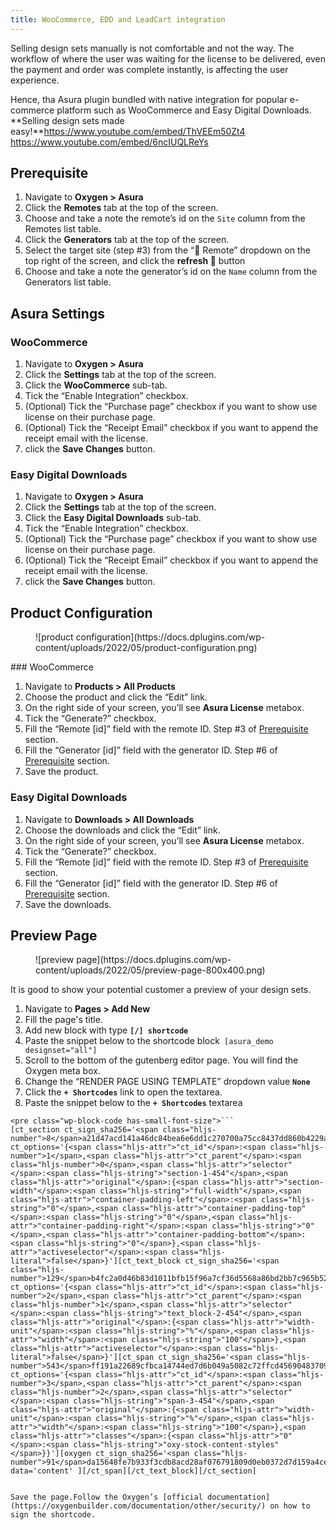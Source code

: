 ```yaml
---
title: WooCommerce, EDD and LeadCart integration
---
```


Selling design sets manually is not comfortable and not the way. The workflow of where the user was waiting for the license to be delivered, even the payment and order was complete instantly, is affecting the user experience.

Hence, tha Asura plugin bundled with native integration for popular e-commerce platform such as WooCommerce and Easy Digital Downloads. **Selling design sets made easy!**https://www.youtube.com/embed/ThVEEm50Zt4  
https://www.youtube.com/embed/6ncIUQLReYs

## Prerequisite

1. Navigate to **Oxygen &gt; Asura**
2. Click the **Remotes** tab at the top of the screen.
3. Choose and take a note the remote’s id on the `Site` column from the Remotes list table.
4. Click the **Generators** tab at the top of the screen.
5. Select the target site (step #3) from the “📌 Remote” dropdown on the top right of the screen, and click the **refresh 🔄️** button
6. Choose and take a note the generator’s id on the `Name` column from the Generators list table.

## Asura Settings

### WooCommerce

1. Navigate to **Oxygen &gt; Asura**
2. Click the **Settings** tab at the top of the screen.
3. Click the **WooCommerce** sub-tab.
4. Tick the “Enable Integration” checkbox.
5. (Optional) Tick the “Purchase page” checkbox if you want to show use license on their purchase page.
6. (Optional) Tick the “Receipt Email” checkbox if you want to append the receipt email with the license.
7. click the **Save Changes** button.

### Easy Digital Downloads

1. Navigate to **Oxygen &gt; Asura**
2. Click the **Settings** tab at the top of the screen.
3. Click the **Easy Digital Downloads** sub-tab.
4. Tick the “Enable Integration” checkbox.
5. (Optional) Tick the “Purchase page” checkbox if you want to show use license on their purchase page.
6. (Optional) Tick the “Receipt Email” checkbox if you want to append the receipt email with the license.
7. click the **Save Changes** button.

## Product Configuration

<figure class="wp-block-image size-full">![product configuration](https://docs.dplugins.com/wp-content/uploads/2022/05/product-configuration.png)</figure>### WooCommerce

1. Navigate to **Products &gt; All Products**
2. Choose the product and click the “Edit” link.
3. On the right side of your screen, you’ll see **Asura License** metabox.
4. Tick the “Generate?” checkbox.
5. Fill the “Remote \[id\]” field with the remote ID. Step #3 of [Prerequisite](https://markdowntohtml.com/#prerequisite) section.
6. Fill the “Generator \[id\]” field with the generator ID. Step #6 of [Prerequisite](https://markdowntohtml.com/#prerequisite) section.
7. Save the product.

### Easy Digital Downloads

1. Navigate to **Downloads &gt; All Downloads**
2. Choose the downloads and click the “Edit” link.
3. On the right side of your screen, you’ll see **Asura License** metabox.
4. Tick the “Generate?” checkbox.
5. Fill the “Remote \[id\]” field with the remote ID. Step #3 of [Prerequisite](https://markdowntohtml.com/#prerequisite) section.
6. Fill the “Generator \[id\]” field with the generator ID. Step #6 of [Prerequisite](https://markdowntohtml.com/#prerequisite) section.
7. Save the downloads.

## Preview Page

<figure class="wp-block-image size-large">![preview page](https://docs.dplugins.com/wp-content/uploads/2022/05/preview-page-800x400.png)</figure>It is good to show your potential customer a preview of your design sets.

1. Navigate to **Pages &gt; Add New**
2. Fill the page's title.
3. Add new block with type **`[/] shortcode`**
4. Paste the snippet below to the shortcode block` [asura_demo designset="all"]`
5. Scroll to the bottom of the gutenberg editor page. You will find the Oxygen meta box.
6. Change the “RENDER PAGE USING TEMPLATE” dropdown value **`None`**
7. Click the **`+ Shortcodes`** link to open the textarea.
8. Paste the snippet below to the **`+ Shortcodes`** textarea

```
<pre class="wp-block-code has-small-font-size">```
[ct_section ct_sign_sha256='<span class="hljs-number">8</span>a21d47acd141a46dc84bea6e6dd1c270700a75cc8437dd860b4229a9486ba69' ct_options='{<span class="hljs-attr">"ct_id"</span>:<span class="hljs-number">1</span>,<span class="hljs-attr">"ct_parent"</span>:<span class="hljs-number">0</span>,<span class="hljs-attr">"selector"</span>:<span class="hljs-string">"section-1-454"</span>,<span class="hljs-attr">"original"</span>:{<span class="hljs-attr">"section-width"</span>:<span class="hljs-string">"full-width"</span>,<span class="hljs-attr">"container-padding-left"</span>:<span class="hljs-string">"0"</span>,<span class="hljs-attr">"container-padding-top"</span>:<span class="hljs-string">"0"</span>,<span class="hljs-attr">"container-padding-right"</span>:<span class="hljs-string">"0"</span>,<span class="hljs-attr">"container-padding-bottom"</span>:<span class="hljs-string">"0"</span>},<span class="hljs-attr">"activeselector"</span>:<span class="hljs-literal">false</span>}'][ct_text_block ct_sign_sha256='<span class="hljs-number">129</span>b4fc2a0d46b83d1011bfb15f96a7cf36d5568a86bd2bb7c965b5223291097' ct_options='{<span class="hljs-attr">"ct_id"</span>:<span class="hljs-number">2</span>,<span class="hljs-attr">"ct_parent"</span>:<span class="hljs-number">1</span>,<span class="hljs-attr">"selector"</span>:<span class="hljs-string">"text_block-2-454"</span>,<span class="hljs-attr">"original"</span>:{<span class="hljs-attr">"width-unit"</span>:<span class="hljs-string">"%"</span>,<span class="hljs-attr">"width"</span>:<span class="hljs-string">"100"</span>},<span class="hljs-attr">"activeselector"</span>:<span class="hljs-literal">false</span>}'][ct_span ct_sign_sha256='<span class="hljs-number">543</span>ff191a22689cfbca14744ed7d6b049a5082c72ffcd4569048370962245cdb' ct_options='{<span class="hljs-attr">"ct_id"</span>:<span class="hljs-number">3</span>,<span class="hljs-attr">"ct_parent"</span>:<span class="hljs-number">2</span>,<span class="hljs-attr">"selector"</span>:<span class="hljs-string">"span-3-454"</span>,<span class="hljs-attr">"original"</span>:{<span class="hljs-attr">"width-unit"</span>:<span class="hljs-string">"%"</span>,<span class="hljs-attr">"width"</span>:<span class="hljs-string">"100"</span>},<span class="hljs-attr">"classes"</span>:{<span class="hljs-attr">"0"</span>:<span class="hljs-string">"oxy-stock-content-styles"</span>}}'][oxygen ct_sign_sha256='<span class="hljs-number">91</span>da15648fe7b933f3cdb8acd28af076791809d0eb0372d7d159a4ce30c02acb' data='content' ][/ct_span][/ct_text_block][/ct_section]
```
```

Save the page.Follow the Oxygen’s [official documentation](https://oxygenbuilder.com/documentation/other/security/) on how to sign the shortcode.